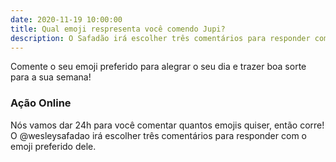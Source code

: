 ```yaml
---
date: 2020-11-19 10:00:00
title: Qual emoji respresenta você comendo Jupi?
description: O Safadão irá escolher três comentários para responder com o emoji preferido dele!
---
```


Comente o seu emoji preferido para alegrar o seu dia e trazer boa sorte para a sua semana!

### Ação Online

Nós vamos dar 24h para você comentar quantos emojis quiser, então corre! O @wesleysafadao irá escolher três comentários para responder com o emoji preferido dele.
